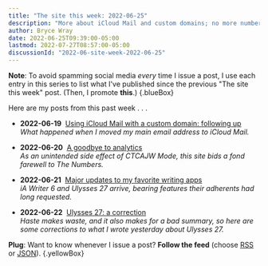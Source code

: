 ```yaml
---
title: "The site this week: 2022-06-25"
description: "More about iCloud Mail and custom domains; no more numbers; updated writing apps."
author: Bryce Wray
date: 2022-06-25T09:39:00-05:00
lastmod: 2022-07-27T08:57:00-05:00
discussionId: "2022-06-site-week-2022-06-25"
---
```


**Note**: To avoid spamming social media *every* time I issue a post, I use each entry in this series to list what I've published since the previous "The site this week" post. (Then, I promote **this**.)
{.blueBox}

Here are my posts from this past week . . .

- <span class="sansSerif"><strong class="pokey">2022-06-19</strong></span>&nbsp;&nbsp;[Using iCloud Mail with a custom domain: following up](/posts/2022/06/using-icloud-mail-custom-domain-following-up/)\
*What happened when I moved my main email address to iCloud Mail.*

- <span class="sansSerif"><strong class="pokey">2022-06-20</strong></span>&nbsp;&nbsp;[A goodbye to analytics](/posts/2022/06/goodbye-analytics/)\
*As an unintended side effect of CTCAJW Mode, this site bids a fond farewell to The Numbers.*

- <span class="sansSerif"><strong class="pokey">2022-06-21</strong></span>&nbsp;&nbsp;[Major updates to my favorite writing apps](/posts/2022/06/major-updates-my-favorite-writing-apps/)\
*iA Writer 6 and Ulysses 27 arrive, bearing features their adherents had long requested.*

- <span class="sansSerif"><strong class="pokey">2022-06-22</strong></span>&nbsp;&nbsp;[Ulysses 27: a correction](/posts/2022/06/ulysses-27-correction/)\
*Haste makes waste, and it also makes for a bad summary, so here are some corrections to what I wrote yesterday about Ulysses 27.*

**Plug**: Want to know whenever I issue a post? **Follow the feed** (choose [RSS](/index.xml) or [JSON](/index.json)).
{.yellowBox}
